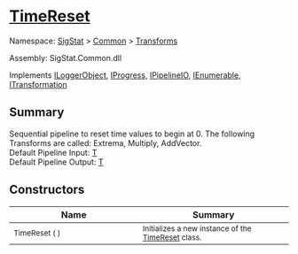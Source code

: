 # [TimeReset](./TimeReset.md)

Namespace: [SigStat]() > [Common](./../README.md) > [Transforms](./README.md)

Assembly: SigStat.Common.dll

Implements [ILoggerObject](./../ILoggerObject.md), [IProgress](./../Helpers/IProgress.md), [IPipelineIO](./../Pipeline/IPipelineIO.md), [IEnumerable](https://docs.microsoft.com/en-us/dotnet/api/System.Collections.IEnumerable), [ITransformation](./../ITransformation.md)

## Summary
Sequential pipeline to reset time values to begin at 0.  The following Transforms are called: Extrema, Multiply, AddVector.  <br>Default Pipeline Input: [T](../../docs/md/SigStat/Common/Features.md) <br>Default Pipeline Output: [T](../../docs/md/SigStat/Common/Features.md)

## Constructors

| Name<div><a href="#"><img width=400></a></div> | Summary<div><a href="#"><img width=475></a></div> | 
| --- | --- | 
| <sub>TimeReset (  )</sub> | <sub>Initializes a new instance of the [TimeReset](../../SigStat/Common/Transforms/TimeReset.md) class.</sub> | 


